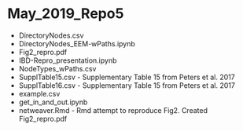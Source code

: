 # May_2019_Repo5
* DirectoryNodes.csv
* DirectoryNodes_EEM-wPaths.ipynb
* Fig2_repro.pdf
* IBD-Repro_presentation.ipynb
* NodeTypes_wPaths.csv
* SupplTable15.csv - Supplementary Table 15 from Peters et al. 2017
* SupplTable16.csv - Supplementary Table 15 from Peters et al. 2017
* example.csv
* get_in_and_out.ipynb
* netweaver.Rmd - Rmd attempt to reproduce Fig2. Created Fig2_repro.pdf